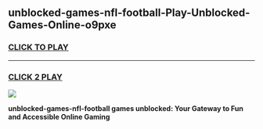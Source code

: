 
## unblocked-games-nfl-football-Play-Unblocked-Games-Online-o9pxe
<h3>
<a href="https://premium76.site?title=unblocked-games-nfl-football&ref=25A">CLICK TO PLAY</a></h3>
<hr>

<h3>
<a href="https://premium76.site?title=unblocked-games-nfl-football&ref=25A">CLICK 2 PLAY</a>
  
</h3>

<a href="https://premium76.site?title=unblocked-games-nfl-football&ref=25A"><img src="https://clearcache.store/games.png"></a>


**unblocked-games-nfl-football games unblocked: Your Gateway to Fun and Accessible Online Gaming**

